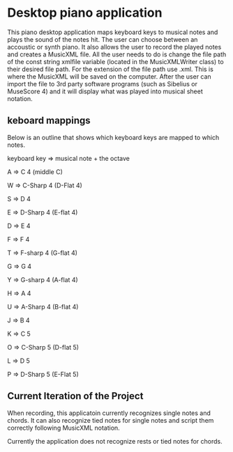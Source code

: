 # Desktop piano application
This piano desktop application maps keyboard keys to musical notes and plays the sound of the notes hit. The user can choose between an accoustic or synth piano. It also allows the user to record the played notes and creates a MusicXML file. 
All the user needs to do is change the file path of the const string xmlfile variable (located in the MusicXMLWriter class) to their desired file path. For the extension of the file path use .xml. This is where the MusicXML will be saved on the computer. After the user
can import the file to 3rd party software programs (such as Sibelius or MuseScore 4) and it will display what was played into musical sheet notation. 


## keboard mappings
Below is an outline that shows which keyboard keys are mapped to which notes.

keyboard key => musical note + the octave

A => C 4 (middle C)

W => C-Sharp 4 (D-Flat 4)

S => D 4

E => D-Sharp 4 (E-flat 4)

D => E 4

F => F 4

T => F-sharp 4 (G-flat 4)

G => G 4

Y => G-sharp 4 (A-flat 4)

H => A 4

U => A-Sharp 4 (B-flat 4)

J => B 4

K => C 5

O => C-Sharp 5 (D-flat 5)

L => D 5

P => D-Sharp 5 (E-Flat 5)

## Current Iteration of the Project
When recording, this applicatoin currently recognizes single notes and chords. It can also recognize tied notes for single notes and script them correctly following MusicXML notation. 

Currently the application does not recognize rests or tied notes for chords.






